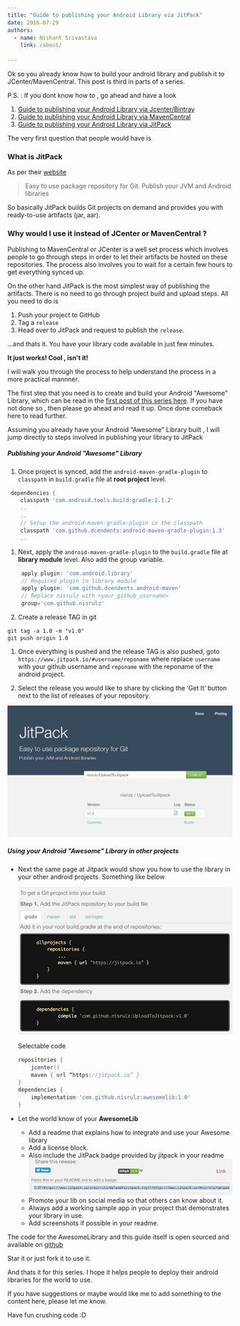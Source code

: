 ```yaml
---
title: "Guide to publishing your Android Library via JitPack"
date: 2016-07-29
authors:
  - name: Nishant Srivastava
    link: /about/

---
```


Ok so you already know how to build your android library and publish it to JCenter/MavenCentral. This post is third in parts of a series.

P.S. : If you dont know how to , go ahead and have a look

1. [Guide to publishing your Android Library via Jcenter/Bintray](/blog/publish-your-android-library-via-jcenter/)
2. [Guide to publishing your Android Library via MavenCentral](/blog/publish-your-android-library-via-mavencentral/)
3. [Guide to publishing your Android Library via JitPack](#)

The very first question that people would have is

### What is JitPack

As per their [website](https://www.jitpack.io/)

> Easy to use package repository for Git. Publish your JVM and Android libraries

So basically JitPack builds Git projects on demand and provides you with ready-to-use artifacts (jar, aar).

### Why would I use it instead of JCenter or MavenCentral ?

Publishing to MavenCentral or JCenter is a well set process which involves people to go through steps in order to let their artifacts be hosted on these repositories. The process also involves you to wait for a certain few hours to get everything synced up.

On the other hand JitPack is the most simplest way of publishing the artifacts. There is no need to go through project build and upload steps. All you need to do is

1. Push your project to GitHub
1. Tag a `release`
1. Head over to JitPack and request to publish the `release`.

...and thats it. You have your library code available in just few minutes.

**It just works! Cool , isn't it!**

I will walk you through the process to help understand the process in a more practical mannner.

The first step that you need is to create and build your Android "Awesome" Library, which can be read in the [first post of this series here](/publish-your-android-library-via-jcenter/). If you have not done so , then please go ahead and read it up. Once done comeback here to read further.

Assuming you already have your Android "Awesome" Library built , I will jump directly to steps involved in publishing your library to JitPack

##### Publishing your Android "Awesome" Library

1. Once project is synced, add the `android-maven-gradle-plugin` to `classpath` in `build.gradle` file at **root project** level.

```gradle
 dependencies {
    classpath 'com.android.tools.build:gradle:2.1.2'
    ..
    ..
    // Setup the android-maven-gradle-plugin in the classpath
    classpath 'com.github.dcendents:android-maven-gradle-plugin:1.3'
    ..
```

1. Next, apply the `android-maven-gradle-plugin` to the `build.gradle` file at **library module** level. Also add the group variable.

   ```gradle
    apply plugin: 'com.android.library'
    // Required plugin in library module
    apply plugin: 'com.github.dcendents.android-maven'
    // Replace nisrulz with <your_github_username>
    group='com.github.nisrulz'
   ```

1. Create a release TAG in git

```
git tag -a 1.0 -m "v1.0"
git push origin 1.0
```

1. Once everything is pushed and the release TAG is also pushed, goto `https://www.jitpack.io/#username/reponame` where replace `username` with your github username and `reponame` with the reponame of the android project.

1. Select the release you would like to share by clicking the ‘Get It’ button next to the list of releases of your repository.

![screenshot1](img/uploadtojitpack/sc1.jpeg)

##### Using your Android "Awesome" Library in other projects

- Next the same page at Jitpack would show you how to use the library in your other android projects. Something like below

  ![screenshot1](img/uploadtojitpack/sc2.jpeg)

  Selectable code

  ```gradle
  repositories {
      jcenter()
      maven { url “https://jitpack.io” }
  }
  dependencies {
      implementation 'com.github.nisrulz:awesomelib:1.0'
  }
  ```

- Let the world know of your **AwesomeLib**
  - Add a readme that explains how to integrate and use your Awesome library
  - Add a license block.
  - Also include the JitPack badge provided by jitpack in your readme
    ![badge](img/uploadtojitpack/badge.jpeg)
  - Promote your lib on social media so that others can know about it.
  - Always add a working sample app in your project that demonstrates your library in use.
  - Add screenshots if possible in your readme.

The code for the AwesomeLibrary and this guide itself is open sourced and available on [github](https://github.com/nisrulz/UploadToJitpack)

Star it or just fork it to use it.

And thats it for this series. I hope it helps people to deploy their android libraries for the world to use.

If you have suggestions or maybe would like me to add something to the content here, please let me know.

Have fun crushing code :D
